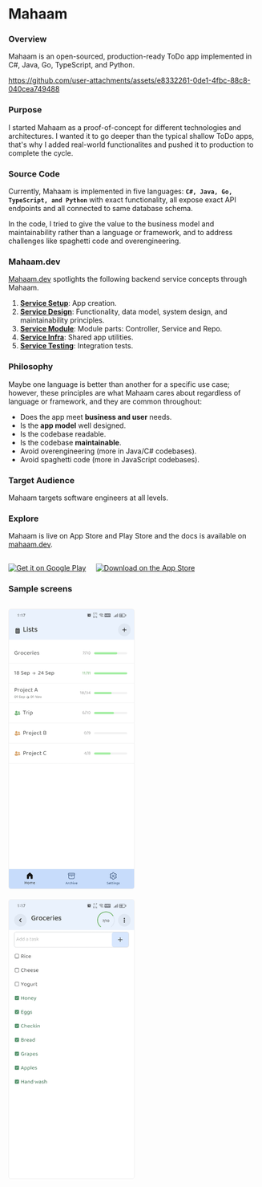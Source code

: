 # Mahaam

### Overview

Mahaam is an open-sourced, production-ready ToDo app implemented in C#, Java, Go, TypeScript, and Python.

https://github.com/user-attachments/assets/e8332261-0de1-4fbc-88c8-040cea749488

### Purpose

I started Mahaam as a proof-of-concept for different technologies and architectures. I wanted it to go deeper than the typical shallow ToDo apps, that's why I added real-world functionalites and pushed it to production to complete the cycle.

### Source Code

Currently, Mahaam is implemented in five languages: **`C#, Java, Go, TypeScript, and Python`** with exact functionality, all expose exact API endpoints and all connected to same database schema.

In the code, I tried to give the value to the business model and maintainability rather than a language or framework, and to address challenges like spaghetti code and overengineering.

### Mahaam.dev

[Mahaam.dev](https://mahaam.dev) spotlights the following backend service concepts through Mahaam.

1. **[Service Setup](https://mahaam.dev/setup/creation)**: App creation.
2. **[Service Design](https://mahaam.dev/design/intro)**: Functionality, data model, system design, and maintainability principles.
3. **[Service Module](https://mahaam.dev/module/intro)**: Module parts: Controller, Service and Repo.
4. **[Service Infra](https://mahaam.dev/infra/intro)**: Shared app utilities.
5. **[Service Testing](https://mahaam.dev/test/test)**: Integration tests.

### Philosophy

Maybe one language is better than another for a specific use case; however, these principles are what Mahaam cares about regardless of language or framework, and they are common throughout:

- Does the app meet **business and user** needs.
- Is the **app model** well designed.
- Is the codebase readable.
- Is the codebase **maintainable**.
- Avoid overengineering (more in Java/C# codebases).
- Avoid spaghetti code (more in JavaScript codebases).

### Target Audience

Mahaam targets software engineers at all levels.

### Explore

Mahaam is live on App Store and Play Store and the docs is available on [mahaam.dev](https://mahaam.dev).

<div style="display: flex; gap: 20px; align-items: center; flex-wrap: wrap;margin-top: 30px;">
  <a href="https://play.google.com/store/apps/details?id=ayasrah.mahaam" target="_blank" >
    <img src="https://upload.wikimedia.org/wikipedia/commons/7/78/Google_Play_Store_badge_EN.svg" alt="Get it on Google Play" style="height: 53px;">
  </a>
  <a href="https://apps.apple.com/us/app/mahaam/id6502533759" target="_blank" >
    <img src="https://upload.wikimedia.org/wikipedia/commons/3/3c/Download_on_the_App_Store_Badge.svg" alt="Download on the App Store" style="height: 53px;">
  </a>
</div>

### Sample screens

<div style="display: flex; gap: 20px; align-items: center; flex-wrap: wrap; margin-top:30px;">
  <img src="/mahaam-docs/docs/public/plans_screen.jpg" alt="Plans Screen" width="250" style="border: 1px solid #f0f0f0; border-radius:5px;" />
  <img src="/mahaam-docs/docs/public/tasks_screen.jpg" alt="Tasks Screen" width="250" style="border: 1px solid #f0f0f0; border-radius:5px;" />
</div>
